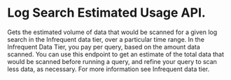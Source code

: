 # Log Search Estimated Usage API.

Gets the estimated volume of data that would be scanned for a given log search in the Infrequent data tier, over a particular time range. In the Infrequent Data Tier, you pay per query, based on the amount data scanned. You can use this endpoint to get an estimate of the total data that would be scanned before running a query, and refine your query to scan less data, as necessary. For more information see Infrequent data tier.